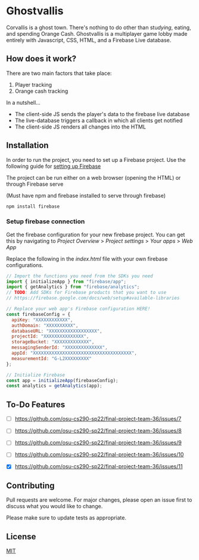 # Ghostvallis

Corvallis is a ghost town. There's nothing to do other than stu*dying*, eating, and spending Orange Cash. Ghostvallis is a multiplayer game lobby made entirely with Javascript, CSS, HTML, and a Firebase Live database.

## How does it work?

There are two main factors that take place:

1. Player tracking
2. Orange cash tracking

In a nutshell...

- The client-side JS sends the player's data to the firebase live database
- The live-database triggers a callback in which all clients get notified
- The client-side JS renders all changes into the HTML


## Installation

In order to run the project, you need to set up a Firebase project. 
Use the following guide for [setting up Firebase](https://firebase.google.com/docs/web/setup)

The project can be run either on a web browser (opening the HTML) or through Firebase serve

(Must have npm and firebase installed to serve through firebase)

```bash
npm install firebase
```

### Setup firebase connection

Get the firebase configuration for your new firebase project. You can get this by navigating to *Project Overview* > *Project settings* >  *Your apps* > *Web App*

Replace the following in the *index.html* file with your own firebase configurations.
```javascript
// Import the functions you need from the SDKs you need
import { initializeApp } from "firebase/app";
import { getAnalytics } from "firebase/analytics";
// TODO: Add SDKs for Firebase products that you want to use
// https://firebase.google.com/docs/web/setup#available-libraries

// Replace your web app's Firebase configuration HERE!
const firebaseConfig = {
  apiKey: "XXXXXXXXXXXX",
  authDomain: "XXXXXXXXXX",
  databaseURL: "XXXXXXXXXXXXXXXXXX",
  projectId: "XXXXXXXXXXXXXXX",
  storageBucket: "XXXXXXXXXXXXX",
  messagingSenderId: "XXXXXXXXXXXXXX",
  appId: "XXXXXXXXXXXXXXXXXXXXXXXXXXXXXXXXXXXXX",
  measurementId: "G-L2XXXXXXXXX"
};

// Initialize Firebase
const app = initializeApp(firebaseConfig);
const analytics = getAnalytics(app);
```
## To-Do Features
- [ ] https://github.com/osu-cs290-sp22/final-project-team-36/issues/7
- [ ] https://github.com/osu-cs290-sp22/final-project-team-36/issues/8
- [ ] https://github.com/osu-cs290-sp22/final-project-team-36/issues/9
- [ ] https://github.com/osu-cs290-sp22/final-project-team-36/issues/10
- [x] https://github.com/osu-cs290-sp22/final-project-team-36/issues/11 


## Contributing
Pull requests are welcome. For major changes, please open an issue first to discuss what you would like to change.

Please make sure to update tests as appropriate.

## License
[MIT](https://choosealicense.com/licenses/mit/)
